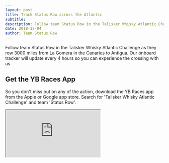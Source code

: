 ```yaml
---
layout: post
title: Track Status Row across the Atlantic
subtitle:
description: Follow team Status Row in the Talisker Whisky Atlantic Challenge as they row 3000 miles from La Gomera in the Canaries to Antigua.
date: 2018-12-04
author: Team Status Row
---
```


Follow team Status Row in the Talisker Whisky Atlantic Challenge as they row 3000 miles from La Gomera in the Canaries to Antigua.
Our onboard tracker will update every 4 hours so you can experience the crossing with us.

## Get the YB Races App

So you don't miss out on any of the action, download the YB Races app from the Apple or Google app store. Search for 'Talisker Whisky Atlantic Challenge' and team 'Status Row'.

<iframe class="tracker" data-image-dimensions="854x480" src="https://yb.tl/twac2018?wmode=opaque" data-embed="true"></iframe>
